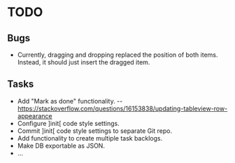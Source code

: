 TODO
====

Bugs
----

- Currently, dragging and dropping replaced the position of both items. Instead, it should just insert the dragged item.

Tasks
-----

- Add "Mark as done" functionality.
-- https://stackoverflow.com/questions/16153838/updating-tableview-row-appearance
- Configure ]init[ code style settings.
- Commit ]init[ code style settings to separate Git repo.
- Add functionality to create multiple task backlogs.
- Make DB exportable as JSON.
- ...